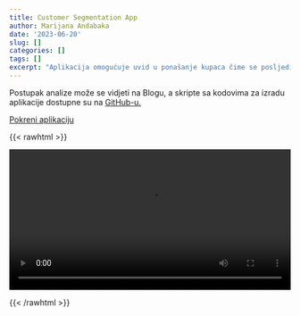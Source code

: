 ```yaml
---
title: Customer Segmentation App
author: Marijana Andabaka
date: '2023-06-20'
slug: []
categories: []
tags: []
excerpt: "Aplikacija omogućuje uvid u ponašanje kupaca čime se posljedično mogu donositi strateški i ciljani marketinški pristupi. Učinkovitije strategije mogu rezultirati većom potrošnjom, poboljšanju lojalnosti i zadovoljstva kupaca te njihovom zadržavanju.  "
---
```


Postupak analize može se vidjeti na Blogu, a skripte sa kodovima za izradu aplikacije dostupne su na <a href="https://github.com/andabaka/customer_app" target = "_blank">GitHub-u.</a>

<a href="https://mandabaka.shinyapps.io/customer_app/" target = "_blank">Pokreni aplikaciju</a> 

{{< rawhtml >}} 

<video width=100% controls autoplay>
    <source src="/videos/customer_app.mov" controls="controls">
     
</video>

{{< /rawhtml >}}

